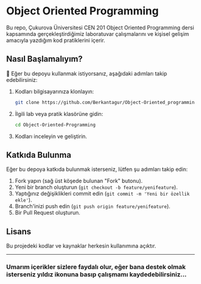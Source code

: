 # Object Oriented Programming

Bu repo, Çukurova Üniversitesi CEN 201 Object Oriented Programming dersi kapsamında gerçekleştirdiğimiz laboratuvar çalışmalarını ve kişisel gelişim amacıyla yazdığım kod pratiklerini içerir.
  
## Nasıl Başlamalıyım?

👾 Eğer bu depoyu kullanmak istiyorsanız, aşağıdaki adımları takip edebilirsiniz:

1. Kodları bilgisayarınıza klonlayın:

    ```bash
    git clone https://github.com/Berkantagur/Object-Oriented_programming.git
    ```

2. İlgili lab veya pratik klasörüne gidin:

    ```bash
    cd Object-Oriented-Programming
    ```

3. Kodları inceleyin ve geliştirin.

## Katkıda Bulunma

Eğer bu depoya katkıda bulunmak isterseniz, lütfen şu adımları takip edin:

1. Fork yapın (sağ üst köşede bulunan "Fork" butonu).
2. Yeni bir branch oluşturun (`git checkout -b feature/yenifeature`).
3. Yaptığınız değişiklikleri commit edin (`git commit -m 'Yeni bir özellik ekle'`).
4. Branch'inizi push edin (`git push origin feature/yenifeature`).
5. Bir Pull Request oluşturun.

## Lisans

Bu projedeki kodlar ve kaynaklar herkesin kullanımına açıktır.

-------------------------------------------------------------------------------------------------------------

### Umarım içerikler sizlere faydalı olur, eğer bana destek olmak isterseniz yıldız ikonuna basıp çalışmamı kaydedebilirsiniz...
